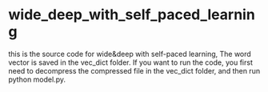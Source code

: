 # wide_deep_with_self_paced_learning
this is the source code for wide&amp;deep with self-paced learning, The word vector is saved in the vec_dict folder. 
If you want to run the code, you first need to decompress the compressed file in the vec_dict folder, and then run python model.py.
